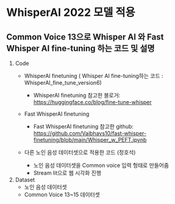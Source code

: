 # WhisperAI 2022 모델 적용

## Common Voice 13으로 Whisper AI 와 Fast Whisper AI fine-tuning 하는 코드 및 설명


1. Code
   * WhisperAI finetuning ( Whisper AI fine-tuning하는 코드 : WhisperAI_fine_tune_version6)
      - WhisperAI finetuning 참고한 블로거: https://huggingface.co/blog/fine-tune-whisper
   * Fast WhisperAI finetuning
      - Fast WhisperAI finetuning 참고한 github: https://github.com/Vaibhavs10/fast-whisper-finetuning/blob/main/Whisper_w_PEFT.ipynb

   * 다른 노인 음성 데이터셋으로 적용한 코드 (정호석)
     - 노인 음성 데이터셋을 Common voice 입력 헝태로 만들어줌
     - Stream lit으로 웹 시각화 진행
3. Dataset
   * 노인 음성 데이터셋
   * Common Voice 13~15 데이터셋



